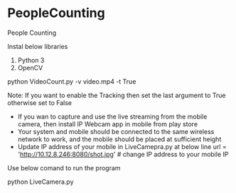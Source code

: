 # PeopleCounting
People Counting

Instal below libraries
1. Python 3 
2. OpenCV

python VideoCount.py -v video.mp4 -t True

Note: If you want to enable the Tracking then set the last argument to True otherwise set to False

- If you wan to capture and use the live streaming from the mobile camera, then install IP Webcam app in mobile from play store
- Your system and mobile should be connected to the same wireless network to work, and the mobile should be placed at sufficient height
- Update IP address of your mobile in LiveCamepra.py at below line
url = 'http://10.12.8.246:8080/shot.jpg'  # change IP address to your mobile IP

Use below comand to run the program

python LiveCamera.py
